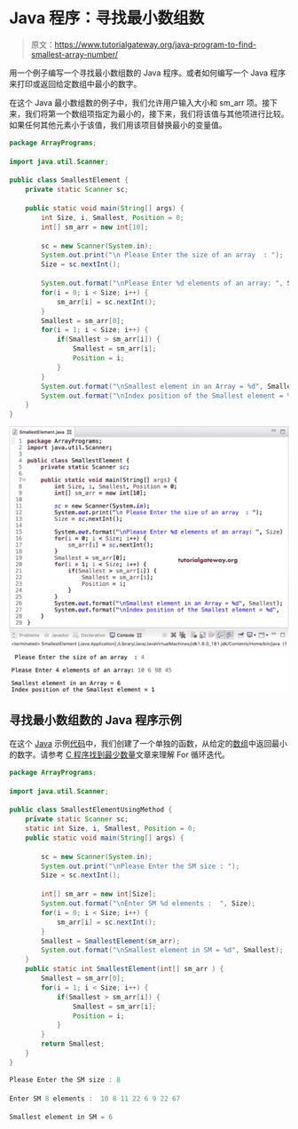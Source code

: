 # Java 程序：寻找最小数组数

> 原文：<https://www.tutorialgateway.org/java-program-to-find-smallest-array-number/>

用一个例子编写一个寻找最小数组数的 Java 程序。或者如何编写一个 Java 程序来打印或返回给定数组中最小的数字。

在这个 Java 最小数组数的例子中，我们允许用户输入大小和 sm_arr 项。接下来，我们将第一个数组项指定为最小的，接下来，我们将该值与其他项进行比较。如果任何其他元素小于该值，我们用该项目替换最小的变量值。

```java
package ArrayPrograms;

import java.util.Scanner;

public class SmallestElement {
	private static Scanner sc;

	public static void main(String[] args) {
		int Size, i, Smallest, Position = 0;
		int[] sm_arr = new int[10];

		sc = new Scanner(System.in);		
		System.out.print("\n Please Enter the size of an array  : ");
		Size = sc.nextInt();

		System.out.format("\nPlease Enter %d elements of an array: ", Size);
		for(i = 0; i < Size; i++) {
			sm_arr[i] = sc.nextInt();
		}
		Smallest = sm_arr[0];
		for(i = 1; i < Size; i++) {
			if(Smallest > sm_arr[i]) {
				Smallest = sm_arr[i];
				Position = i;
			}
		}
		System.out.format("\nSmallest element in an Array = %d", Smallest);
		System.out.format("\nIndex position of the Smallest element = %d", Position);
	}
}
```

![Java Program to find Smallest Array Number 1](img/d974019003706f9ba56025bac07a0351.png)

## 寻找最小数组数的 Java 程序示例

在这个 [Java](https://www.tutorialgateway.org/java-tutorial/) 示例[代码](https://www.tutorialgateway.org/learn-java-programs/)中，我们创建了一个单独的函数，从给定的[数组](https://www.tutorialgateway.org/java-array/)中返回最小的数字。请参考 [C 程序找到最少数量](https://www.tutorialgateway.org/c-program-to-find-smallest-number-in-an-array/)文章来理解 For 循环迭代。

```java
package ArrayPrograms;

import java.util.Scanner;

public class SmallestElementUsingMethod {
	private static Scanner sc;
	static int Size, i, Smallest, Position = 0;	
	public static void main(String[] args) {

		sc = new Scanner(System.in);		
		System.out.print("\nPlease Enter the SM size : ");
		Size = sc.nextInt();

		int[] sm_arr = new int[Size];
		System.out.format("\nEnter SM %d elements :  ", Size);
		for(i = 0; i < Size; i++) {
			sm_arr[i] = sc.nextInt();
		}
		Smallest = SmallestElement(sm_arr);
		System.out.format("\nSmallest element in SM = %d", Smallest);
	}
	public static int SmallestElement(int[] sm_arr ) {
		Smallest = sm_arr[0];
		for(i = 1; i < Size; i++) {
			if(Smallest > sm_arr[i]) {
				Smallest = sm_arr[i];
				Position = i;
			}
		}
		return Smallest; 
	}
}
```

```java
Please Enter the SM size : 8

Enter SM 8 elements :  10 8 11 22 6 9 22 67

Smallest element in SM = 6
```